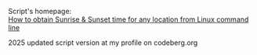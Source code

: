 Script's homepage:  
[How to obtain Sunrise & Sunset time for any location from Linux command line](https://linuxconfig.org/how-to-obtain-sunrise-sunset-time-for-any-location-from-linux-command-line)

2025 updated script version at my profile on codeberg.org

